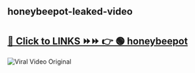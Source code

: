 
 ## honeybeepot-leaked-video 

# <h2><a href="https://clipsfans.com/honeybeepot&ref=git">🔗 Click to LINKS ⏩⏩ 👉 🟢 honeybeepot </a></h2>

<a href="https://clipsfans.com/honeybeepot&ref=git" rel="nofollow" data-target="animated-image.originalLink"><img src="https://i.ibb.co.com/xMMVF88/686577567.gif" alt="Viral Video Original" style="max-width: 100%; display: inline-block;" data-target="animated-image.originalImage"></a>
